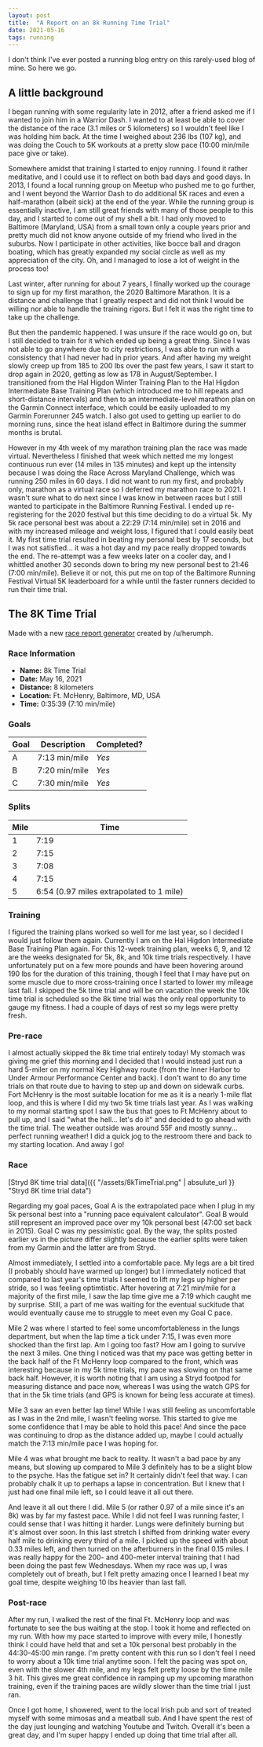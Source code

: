 ```yaml
---
layout: post
title:  "A Report on an 8k Running Time Trial"
date: 2021-05-16
tags: running
---
```


I don't think I've ever posted a running blog entry on this rarely-used blog of mine.  So here we go.

## A little background

I began running with some regularity late in 2012, after a friend asked me if I wanted to join him in a Warrior Dash. I wanted to at least be able to cover the distance of the race (3.1 miles or 5 kilometers) so I wouldn't feel like I was holding him back. At the time I weighed about 236 lbs (107 kg), and was doing the Couch to 5K workouts at a pretty slow pace (10:00 min/mile pace give or take).

Somewhere amidst that training I started to enjoy running.  I found it rather meditative, and I could use it to reflect on both bad days and good days. In 2013, I found a local running group on Meetup who pushed me to go further, and I went beyond the Warrior Dash to do additional 5K races and even a half-marathon (albeit sick) at the end of the year. While the running group is essentially inactive, I am still great friends with many of those people to this day, and I started to come out of my shell a bit. I had only moved to Baltimore (Maryland, USA) from a small town only a couple years prior and pretty much did not know anyone outside of my friend who lived in the suburbs. Now I participate in other activities, like bocce ball and dragon boating, which has greatly expanded my social circle as well as my appreciation of the city. Oh, and I managed to lose a lot of weight in the process too!

Last winter, after running for about 7 years, I finally worked up the courage to sign up for my first marathon, the 2020 Baltimore Marathon. It is a distance and challenge that I greatly respect and did not think I would be willing nor able to handle the training rigors. But I felt it was the right time to take up the challenge.

But then the pandemic happened. I was unsure if the race would go on, but I still decided to train for it which ended up being a great thing. Since I was not able to go anywhere due to city restrictions, I was able to run with a consistency that I had never had in prior years. And after having my weight slowly creep up from 185 to 200 lbs over the past few years, I saw it start to drop again in 2020, getting as low as 178 in August/September. I transitioned from the Hal Higdon Winter Training Plan to the Hal Higdon Intermediate Base Training Plan (which introduced me to hill repeats and short-distance intervals) and then to an intermediate-level marathon plan on the Garmin Connect interface, which could be easily uploaded to my Garmin Forerunner 245 watch. I also got used to getting up earlier to do morning runs, since the heat island effect in Baltimore during the summer months is brutal.

However in my 4th week of my marathon training plan the race was made virtual. Nevertheless I finished that week which netted me my longest continuous run ever (14 miles in 135 minutes) and kept up the intensity because I was doing the Race Across Maryland Challenge, which was running 250 miles in 60 days. I did not want to run my first, and probably only, marathon as a virtual race so I deferred my marathon race to 2021. I wasn't sure what to do next since I was know in between races but I still wanted to participate in the Baltimore Running Festival. I ended up re-registering for the 2020 festival but this time deciding to do a virtual 5k.  My 5k race personal best was about a 22:29 (7:14 min/mile) set in 2016 and with my increased mileage and weight loss, I figured that I could easily beat it. My first time trial resulted in beating my personal best by 17 seconds, but I was not satisfied... it was a hot day and my pace really dropped towards the end. The re-attempt was a few weeks later on a cooler day, and I whittled another 30 seconds down to bring my new personal best to 21:46 (7:00 min/mile).  Believe it or not, this put me on top of the Baltimore Running Festival Virtual 5K leaderboard for a while until the faster runners decided to run their time trial.

## The 8K Time Trial

Made with a new [race report generator](http://sfdavis.com/racereports/) created by /u/herumph.

### Race Information

* **Name:** 8k Time Trial
* **Date:** May 16, 2021
* **Distance:** 8 kilometers
* **Location:** Ft. McHenry, Baltimore, MD, USA
* **Time:** 0:35:39 (7:10 min/mile)

### Goals

| Goal | Description | Completed? |
|------|-------------|------------|
| A | 7:13 min/mile | *Yes* |
| B | 7:20 min/mile | *Yes* |
| C | 7:30 min/mile | *Yes* |

### Splits

| Mile | Time |
|------|------|
| 1 | 7:19 |
| 2 | 7:15 |
| 3 | 7:08 |
| 4 | 7:15 |
| 5 | 6:54 (0.97 miles extrapolated to 1 mile) |

### Training

I figured the training plans worked so well for me last year, so I decided I would just follow them again. Currently I am on the Hal Higdon Intermediate Base Training Plan again. For this 12-week training plan, weeks 6, 9, and 12 are the weeks designated for 5k, 8k, and 10k time trials respectively. I have unfortunately put on a few more pounds and have been hovering around 190 lbs for the duration of this training, though I feel that I may have put on some muscle due to more cross-training once I started to lower my mileage last fall. I skipped the 5k time trial and will be on vacation the week the 10k time trial is scheduled so the 8k time trial was the only real opportunity to gauge my fitness. I had a couple of days of rest so my legs were pretty fresh.

### Pre-race

I almost actually skipped the 8k time trial entirely today! My stomach was giving me grief this morning and I decided that I would instead just run a hard 5-miler on my normal Key Highway route (from the Inner Harbor to Under Armour Performance Center and back). I don't want to do any time trials on that route due to having to step up and down on sidewalk curbs. Fort McHenry is the most suitable location for me as it is a nearly 1-mile flat loop, and this is where I did my two 5k time trials last year. As I was walking to my normal starting spot I saw the bus that goes to Ft McHenry about to pull up, and I said "what the hell... let's do it" and decided to go ahead with the time trial. The weather outside was around 55F and mostly sunny... perfect running weather! I did a quick jog to the restroom there and back to my starting location. And away I go!

### Race

[Stryd 8K time trial data]({{ "/assets/8kTimeTrial.png" | absulute_url }} "Stryd 8K time trial data")

Regarding my goal paces, Goal A is the extrapolated pace when I plug in my 5k personal best into a "running pace equivalent calculator". Goal B would still represent an improved pace over my 10k personal best (47:00 set back in 2015).  Goal C was my pessimistic goal. By the way, the splits posted earlier vs in the picture differ slightly because the earlier splits were taken from my Garmin and the latter are from Stryd.

Almost immediately, I settled into a comfortable pace. My legs are a bit tired (I probably should have warmed up longer) but I immediately noticed that compared to last year's time trials I seemed to lift my legs up higher per stride, so I was feeling optimtistic. After hovering at 7:21 min/mile for a majority of the first mile, I saw the lap time give me a 7:19 which caught me by surprise. Still, a part of me was waiting for the eventual suckitude that would eventually cause me to struggle to meet even my Goal C pace.

Mile 2 was where I started to feel some uncomfortableness in the lungs department, but when the lap time a tick under 7:15, I was even more shocked than the first lap. Am I going too fast? How am I going to survive the next 3 miles. One thing I noticed was that my pace was getting better in the back half of the Ft McHenry loop compared to the front, which was interesting because in my 5k time trials, my pace was slowing on that same back half. However, it is worth noting that I am using a Stryd footpod for measuring distance and pace now, whereas I was using the watch GPS for that in the 5k time trials (and GPS is known for being less accurate at times).

Mile 3 saw an even better lap time!  While I was still feeling as uncomfortable as I was in the 2nd mile, I wasn't feeling worse. This started to give me some confidence that I may be able to hold this pace! And since the pace was continuing to drop as the distance added up, maybe I could actually match the 7:13 min/mile pace I was hoping for.

Mile 4 was what brought me back to reality. It wasn't a bad pace by any means, but slowing up compared to Mile 3 definitely has to be a slight blow to the psyche. Has the fatigue set in? It certainly didn't feel that way. I can probably chalk it up to perhaps a lapse in concentration. But I knew that I just had one final mile left, so I could leave it all out there.

And leave it all out there I did. Mile 5 (or rather 0.97 of a mile since it's an 8k) was by far my fastest pace. While I did not feel I was running faster, I could sense that I was hitting it harder. Lungs were definitely burning but it's almost over soon. In this last stretch I shifted from drinking water every half mile to drinking every third of a mile. I picked up the speed with about 0.33 miles left, and then turned on the afterburners in the final 0.15 miles. I was really happy for the 200- and 400-meter interval training that I had been doing the past few Wednesdays. When my race was up, I was completely out of breath, but I felt pretty amazing once I learned I beat my goal time, despite weighing 10 lbs heavier than last fall.

### Post-race

After my run, I walked the rest of the final Ft. McHenry loop and was fortunate to see the bus waiting at the stop. I took it home and reflected on my run. With how my pace started to improve with every mile, I honestly think I could have held that and set a 10k personal best probably in the 44:30-45:00 min range. I'm pretty content with this run so I don't feel I need to worry about a 10k time trial anytime soon. I felt the pacing was spot on, even with the slower 4th mile, and my legs felt pretty loose by the time mile 3 hit. This gives me great confidence in ramping up my upcoming marathon training, even if the training paces are wildly slower than the time trial I just ran.

Once I got home, I showered, went to the local Irish pub and sort of treated myself with some mimosas and a meatball sub. And I have spent the rest of the day just lounging and watching Youtube and Twitch. Overall it's been a great day, and I'm super happy I ended up doing that time trial after all.